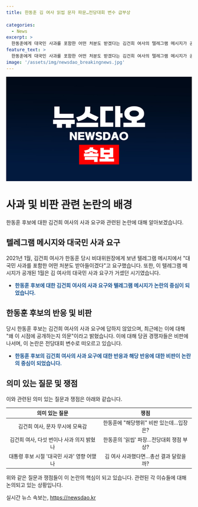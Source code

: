 ```yaml
---
title: 한동훈 김 여사 읽씹 문자 파문…전당대회 변수 급부상

categories:
  - News
excerpt: >
  한동훈에게 대국민 사과를 포함한 어떤 처분도 받겠다는 김건희 여사의 텔레그램 메시지가 공개되면서 논란이 불거졌다. 한동훈은 왜 지금 시점에 이런 얘기라며 비판하고, 이에 대한 여론은 분분하다. 김 여사의 사과 의지와 한동훈의 대응, 그 영향 등이 논의되고 있다. 이에 대한 당권 경쟁자들의 비판도 이어지고 있는 가운데, 영부인의 텔레그램이 전당대회 이슈로 부상하고 있다.
feature_text: >
  한동훈에게 대국민 사과를 포함한 어떤 처분도 받겠다는 김건희 여사의 텔레그램 메시지가 공개되면서 논란이 불거졌다. 한동훈은 왜 지금 시점에 이런 얘기라며 비판하고, 이에 대한 여론은 분분하다. 김 여사의 사과 의지와 한동훈의 대응, 그 영향 등이 논의되고 있다. 이에 대한 당권 경쟁자들의 비판도 이어지고 있는 가운데, 영부인의 텔레그램이 전당대회 이슈로 부상하고 있다.
image: '/assets/img/newsdao_breakingnews.jpg'
---
```


<p><img src="/assets/img/newsdao_breakingnews.jpg" alt="ontimetimes 속보" /></p>

<h1>사과 및 비판 관련 논란의 배경</h1>

<p data-ke-size="size16">한동훈 후보에 대한 김건희 여사의 사과 요구와 관련된 논란에 대해 알아보겠습니다.</p>

<h2>텔레그램 메시지와 대국민 사과 요구</h2>

<p>2021년 1월, 김건희 여사가 한동훈 당시 비대위원장에게 보낸 텔레그램 메시지에서 "대국민 사과를 포함한 어떤 처분도 받아들이겠다"고 요구했습니다. 또한, 이 텔레그램 메시지가 공개된 1월은 김 여사의 대국민 사과 요구가 거셌던 시기였습니다.</p>

<ul>
<li><b><span style="color: #1a5490;">한동훈 후보에 대한 김건희 여사의 사과 요구와 텔레그램 메시지가 논란의 중심이 되었습니다.</span></b></li>
</ul>

<h2>한동훈 후보의 반응 및 비판</h2>

<p>당시 한동훈 후보는 김건희 여사의 사과 요구에 답하지 않았으며, 최근에는 이에 대해 "왜 이 시점에 공개하는지 의문"이라고 밝혔습니다. 이에 대해 당권 경쟁자들은 비판에 나서며, 이 논란은 전당대회 변수로 떠오르고 있습니다.</p>

<ul>
<li><b><span style="color: #1a5490;">한동훈 후보의 김건희 여사의 사과 요구에 대한 반응과 해당 반응에 대한 비판이 논란의 중심이 되었습니다.</span></b></li>
</ul>

<h2>의미 있는 질문 및 쟁점</h2>

<p>이와 관련된 의미 있는 질문과 쟁점은 아래와 같습니다.</p>

<table>
<thead>
<tr>
<th style="text-align: center; height: 17px;"><b>의미 있는 질문</b></th>
<th style="text-align: center; height: 17px;"><b>쟁점</b></th>
</tr>
</thead>
<tbody>
<tr>
<td style="text-align: center; height: 17px;">김건희 여사, 문자 무시에 모욕감</td>
<td style="text-align: center; height: 17px;">한동훈에 "해당행위" 비판 있는데…입장은?</td>
</tr>
<tr>
<td style="text-align: center; height: 17px;">김건희 여사, 다섯 번이나 사과 의지 밝혔나</td>
<td style="text-align: center; height: 17px;">한동훈의 '읽씹' 파장…전당대회 쟁점 부상?</td>
</tr>
<tr>
<td style="text-align: center; height: 17px;">대통령 후보 시절 '대국민 사과' 영향 어땠나</td>
<td style="text-align: center; height: 17px;">김 여사 사과했다면…총선 결과 달랐을까?</td>
</tr>
</tbody>
</table>

<p data-ke-size="size16">위와 같은 질문과 쟁점들이 이 논란의 핵심이 되고 있습니다. 관련된 각 이슈들에 대해 논의되고 있는 상황입니다.</p>
실시간 뉴스 속보는, <a href="https://newsdao.kr" rel="dofollow">https://newsdao.kr</a>


